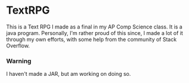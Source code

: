 # TextRPG
This is a Text RPG I made as a final in my AP Comp Science class. It is a java program. Personally, I'm rather proud of this since, I made a lot of it through my own efforts, with some help from the community of Stack Overflow.

### Warning
I haven't made a JAR, but am working on doing so.
